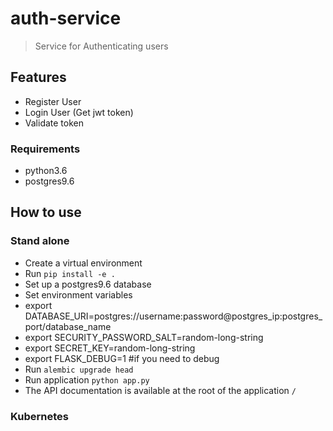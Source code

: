 # auth-service

> Service for Authenticating users

## Features
 - Register User
 - Login User (Get jwt token)
 - Validate token

### Requirements
 - python3.6
 - postgres9.6

## How to use

### Stand alone
 - Create a virtual environment
 - Run `pip install -e .`
 - Set up a postgres9.6 database
 - Set environment variables
 - export DATABASE_URI=postgres://username:password@postgres_ip:postgres_port/database_name
 - export SECURITY_PASSWORD_SALT=random-long-string
 - export SECRET_KEY=random-long-string
 - export FLASK_DEBUG=1 #if you need to debug
 - Run `alembic upgrade head`
 - Run application `python app.py`
 - The API documentation is available at the root of the application `/`

### Kubernetes